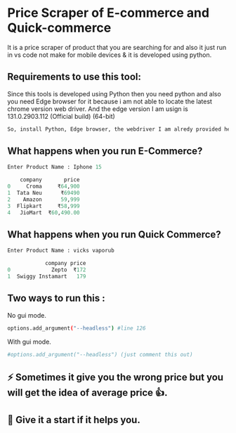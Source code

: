 # Price Scraper of E-commerce and Quick-commerce

It is a price scraper of product that you are searching for and also it just run in vs code not make for mobile devices & it is developed using python.

## Requirements to use this tool:

Since this tools is developed using Python then you need python and also you need Edge browser for it because i am not able to locate the latest chrome version web driver. And the edge version I am usign is 131.0.2903.112 (Official build) (64-bit)

```bash
So, install Python, Edge browser, the webdriver I am alredy provided here and also Vs Code to run this 👍
```

## What happens when you run E-Commerce?

```python
Enter Product Name : Iphone 15

    company       price
0     Croma     ₹64,900
1  Tata Neu      ₹69490
2    Amazon      59,999
3  Flipkart     ₹58,999
4   JioMart  ₹60,490.00
```
## What happens when you run Quick Commerce?

```python
Enter Product Name : vicks vaporub

            company price
0             Zepto  ₹172
1  Swiggy Instamart   179
```

## Two ways to run this :
No gui mode.

```bash
options.add_argument("--headless") #line 126
```

With gui mode.

```bash
#options.add_argument("--headless") (just comment this out)
```
## ⚡ Sometimes it give you the wrong price but you will get the idea of average price 👍.
## 🌟 Give it a start if it helps you.
